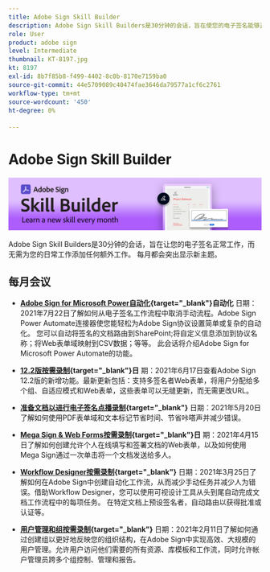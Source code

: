 ```yaml
---
title: Adobe Sign Skill Builder
description: Adobe Sign Skill Builders是30分钟的会话，旨在使您的电子签名能够正常工作，而无需为日常工作添加任何额外工作
role: User
product: adobe sign
level: Intermediate
thumbnail: KT-8197.jpg
kt: 8197
exl-id: 8b7f85b8-f499-4402-8c0b-8170e7159ba0
source-git-commit: 44e5709089c40474fae3646da79577a1cf6c2761
workflow-type: tm+mt
source-wordcount: '450'
ht-degree: 0%

---
```


# Adobe Sign Skill Builder

![技能创建器横幅](../assets/SB_Hero.png)

Adobe Sign Skill Builders是30分钟的会话，旨在让您的电子签名正常工作，而无需为您的日常工作添加任何额外工作。 每月都会突出显示新主题。

## 每月会议

* **[Adobe Sign for Microsoft Power自动化](https://sign-skillbuilder-july.joinus.adobeevents.com/){target=&quot;_blank&quot;}自动化**
日期：2021年7月22日了解如何从电子签名工作流程中取消手动流程。Adobe Sign Power Automate连接器使您能轻松为Adobe Sign协议设置简单或复杂的自动化。 您可以自动将签名的文档路由到SharePoint;将自定义信息添加到协议名称；将Web表单域映射到CSV数据；等等。 此会话将介绍Adobe Sign for Microsoft Power Automate的功能。

* **[12.2版按需录制](https://event.on24.com/wcc/r/3163201/07B1E175783B1F37248E7AE08091D6C6){target=&quot;_blank&quot;}日**
期：2021年6月17日查看Adobe Sign 12.2版的新增功能。最新更新包括：支持多签名者Web表单，将用户分配给多个组、自适应模式和Web表单，这些表单可以无缝更新，而无需更改URL。

* **[准备文档以进行电子签名点播录制](https://event.on24.com/wcc/r/3121756/E99C17996EB39D270728FC57D062F46B){target=&quot;_blank&quot;}**
日期：2021年5月20日了解如何使用PDF表单域和文本标记节省时间、节省咔嗒声并减少错误。

* **[Mega Sign &amp; Web Forms按需录制](https://event.on24.com/wcc/r/3032025/7FF45B7F803724D32534FD1B0D610AD6){target=&quot;_blank&quot;}日**
期：2021年4月15日了解如何创建允许个人在线填写和签署文档的Web表单，以及如何使用Mega Sign通过一次单击将一个文档发送给多人。

* **[Workflow Designer按需录制](https://event.on24.com/wcc/r/3031957/7D9B2B2431639F2D6B91449B932F6632){target=&quot;_blank&quot;}**
日期：2021年3月25日了解如何在Adobe Sign中创建自动化工作流，从而减少手动任务并减少人为错误。借助Workflow Designer，您可以使用可视设计工具从头到尾自动完成文档工作流程中的每项任务。 在特定文档上预设签名者，自动路由以获得批准或认证等。

* **[用户管理和组按需录制](https://event.on24.com/wcc/r/2954084/6EEDCD348E72E9C8E64F5B7E4ADB4642){target=&quot;_blank&quot;}**
日期：2021年2月11日了解如何通过创建组以更好地反映您的组织结构，在Adobe Sign中实现高效、大规模的用户管理。允许用户访问他们需要的所有资源、库模板和工作流，同时允许帐户管理员跨多个组控制、管理和报告。